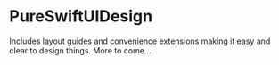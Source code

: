 # PureSwiftUIDesign

Includes layout guides and convenience extensions making it easy and clear to design things. More to come...
